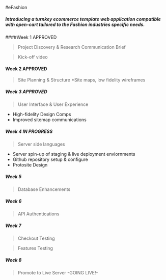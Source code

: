 #eFashion

##### Introducing a turnkey ecommerce template web application compatible with open-cart tailored to the Fashion industries specific needs. 

####Week 1 APPROVED
> Project Discovery & Research
> Communication Brief

> Kick-off video



#### Week 2  APPROVED
> Site Planning & Structure
*Site maps, low fidelity wireframes


##### Week 3 APPROVED
> User Interface & User Experience
* High-fidelity Design Comps
* Improved sitemap communications


##### Week 4 IN PROGRESS
>Server side languages
* Server spin-up of staging & live deployment enviornments
* Github repository setup & configure
* Protosite Design

##### Week 5
>Database Enhancements

##### Week 6
>API Authentications

##### Week 7
>Checkout Testing

>Features Testing

##### Week 8
>Promote to Live Server -GOING LIVE!-